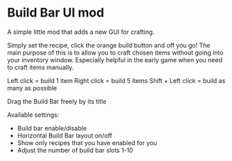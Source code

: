 # Build Bar UI mod

A simple little mod that adds a new GUI for crafting.

Simply set the recipe, click the orange build button and off you go! The main purpose of this is to allow you to craft chosen items without going into your inventory window. Especially helpful in the early game when you need to craft items manually.

Left click = build 1 item
Right click = build 5 items
Shift + Left click = build as many as possible

Drag the Build Bar freely by its title

Available settings:

- Build bar enable/disable
- Horizontal Build Bar layout on/off
- Show only recipes that you have enabled for you
- Adjust the number of build bar slots 1-10
